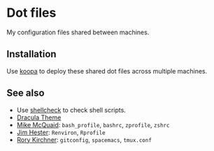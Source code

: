 # Dot files

My configuration files shared between machines.

## Installation

Use [koopa](https://github.com/acidgenomics/koopa/) to deploy these shared dot files across multiple machines.

## See also

- Use [shellcheck](https://www.shellcheck.net/) to check shell scripts.
- [Dracula Theme](https://draculatheme.com/)
- [Mike McQuaid](https://github.com/MikeMcQuaid/dotfiles):
  `bash_profile`, `bashrc`, `zprofile`, `zshrc`
- [Jim Hester](https://github.com/jimhester/dotfiles):
  `Renviron`, `Rprofile`
- [Rory Kirchner](https://github.com/roryk/dotfiles):
  `gitconfig`, `spacemacs`, `tmux.conf`
